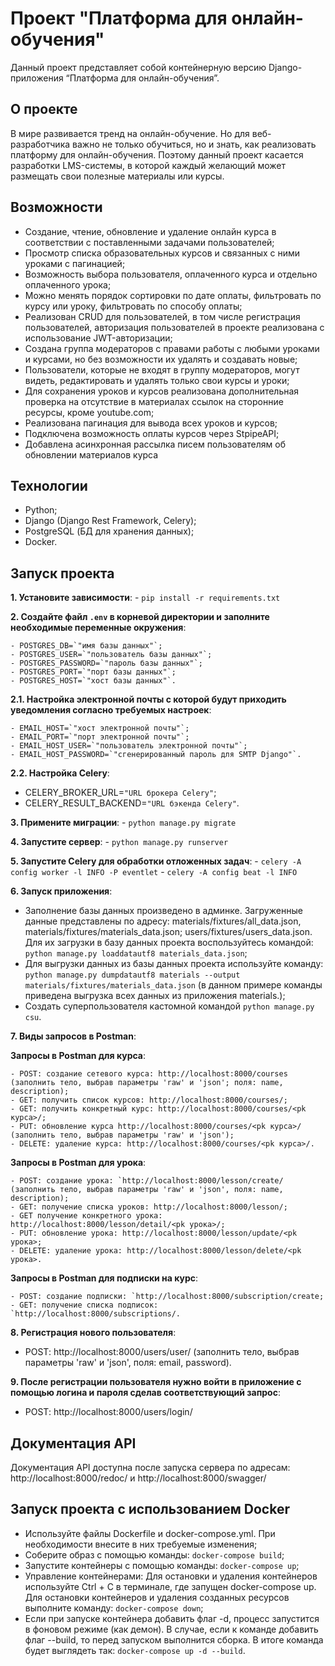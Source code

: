 # Проект "Платформа для онлайн-обучения"

Данный проект представляет собой контейнерную версию Django-приложения “Платформа для онлайн-обучения”.

## О проекте

В мире развивается тренд на онлайн-обучение. Но для веб-разработчика важно не только обучиться, но и знать, как реализовать платформу для онлайн-обучения. Поэтому данный проект касается разработки LMS-системы, в которой каждый желающий может размещать свои полезные материалы или курсы.

## Возможности

- Создание, чтение, обновление и удаление онлайн курса в соответствии с поставленными задачами пользователей;
- Просмотр списка образовательных курсов и связанных с ними уроками с пагинацией;
- Возможность выбора пользователя, оплаченного курса и отдельно оплаченного урока;
- Можно менять порядок сортировки по дате оплаты, фильтровать по курсу или уроку, фильтровать по способу оплаты;
- Реализован CRUD для пользователей, в том числе регистрация пользователей, авторизация пользователей в проекте реализована с использование JWT-авторизации;
- Создана группа модераторов с правами работы с любыми уроками и курсами, но без возможности их удалять и создавать новые;
- Пользователи, которые не входят в группу модераторов, могут видеть, редактировать и удалять только свои курсы и уроки;
- Для сохранения уроков и курсов реализована дополнительная проверка на отсутствие в материалах ссылок на сторонние ресурсы, кроме youtube.com;
- Реализована пагинация для вывода всех уроков и курсов;
- Подключена возможность оплаты курсов через StpipeAPI;
- Добавлена асинхронная рассылка писем пользователям об обновлении материалов курса

## Технологии

- Python;
- Django (Django Rest Framework, Celery);
- PostgreSQL (БД для хранения данных);
- Docker.

## Запуск проекта

**1. Установите зависимости**:
    - `pip install -r requirements.txt`

**2. Создайте файл `.env` в корневой директории и заполните необходимые переменные окружения**:

    - POSTGRES_DB=`"имя базы данных"`;
    - POSTGRES_USER=`"пользователь базы данных"`;
    - POSTGRES_PASSWORD=`"пароль базы данных"`;
    - POSTGRES_PORT=`"порт базы данных"`;
    - POSTGRES_HOST=`"хост базы данных"`.
    
   **2.1. Настройка электронной почты с которой будут приходить уведомления согласно требуемых настроек**:
   
    - EMAIL_HOST=`"хост электронной почты"`;
    - EMAIL_PORT=`"порт электронной почты"`;
    - EMAIL_HOST_USER=`"пользователь электронной почты"`;
    - EMAIL_HOST_PASSWORD=`"сгенерированный пароль для SMTP Django"`.
            
   **2.2. Настройка Celery**:
   - CELERY_BROKER_URL=`"URL брокера Celery"`;
   - CELERY_RESULT_BACKEND=`"URL бэкенда Celery"`.

**3. Примените миграции**:
    - `python manage.py migrate`

**4. Запустите сервер**:
    - `python manage.py runserver`

**5. Запустите Celery для обработки отложенных задач**:
    - `celery -A config worker -l INFO -P eventlet`
    - `celery -A config beat -l INFO`

**6. Запуск приложения**:

- Заполнение базы данных произведено в админке. Загруженные данные представлены по адресу: materials/fixtures/all_data.json, materials/fixtures/materials_data.json; users/fixtures/users_data.json. Для их загрузки в базу данных проекта воспользуйтесь командой: `python manage.py loaddatautf8 materials_data.json`;
- Для выгрузки данных из базы данных проекта используйте команду: `python manage.py dumpdatautf8 materials --output materials/fixtures/materials_data.json` (в данном примере команды приведена выгрузка всех данных из приложения materials.);
- Создать суперпользователя кастомной командой `python manage.py csu`.

**7. Виды запросов в Postman**: 
  
   **Запросы в Postman для курса**:
   
    - POST: создание сетевого курса: http://localhost:8000/courses (заполнить тело, выбрав параметры 'raw' и 'json'; поля: name, description);
    - GET: получить список курсов: http://localhost:8000/courses/;
    - GET: получить конкретный курс: http://localhost:8000/courses/<pk курса>/;
    - PUT: обновление курса http://localhost:8000/courses/<pk курса>/ (заполнить тело, выбрав параметры 'raw' и 'json');
    - DELETE: удаление курса: http://localhost:8000/courses/<pk курса>/.
    
   **Запросы в Postman для урока**:
   
    - POST: создание урока: `http://localhost:8000/lesson/create/ (заполнить тело, выбрав параметры 'raw' и 'json', поля: name, description);
    - GET: получение списка уроков: http://localhost:8000/lesson/;
    - GET получение конкретного урока: http://localhost:8000/lesson/detail/<pk урока>/;
    - PUT: обновление урока: http://localhost:8000/lesson/update/<pk урока>;
    - DELETE: удаление урока: http://localhost:8000/lesson/delete/<pk урока>.
    
   **Запросы в Postman для подписки на курс**:
   
    - POST: создание подписки: `http://localhost:8000/subscription/create;
    - GET: получение списка подписок: `http://localhost:8000/subscriptions/.
    
**8. Регистрация нового пользователя**: 
   - POST: http://localhost:8000/users/user/ (заполнить тело, выбрав параметры 'raw' и 'json', поля: email, password).
    
**9. После регистрации пользователя нужно войти в приложение с помощью логина и пароля сделав соответствующий запрос**:
   - POST: http://localhost:8000/users/login/

## Документация API

Документация API доступна после запуска сервера по адресам: http://localhost:8000/redoc/ и http://localhost:8000/swagger/

## Запуск проекта с использованием Docker
  - Используйте файлы Dockerfile и docker-compose.yml. При необходимости внесите в них требуемые изменения;
  - Соберите образ с помощью команды: `docker-compose build`;
  - Запустите контейнеры с помощью команды: `docker-compose up`;
  - Управление контейнерами: Для остановки и удаления контейнеров используйте Ctrl + C в терминале, где запущен docker-compose up. Для остановки контейнеров и удаления созданных ресурсов выполните команду: `docker-compose down`;
  - Если при запуске контейнера добавить флаг -d, процесс запустится в фоновом режиме (как демон). В случае, если к команде добавить флаг --build, то перед запуском выполнится сборка. В итоге команда будет выглядеть так: `docker-compose up -d --build`.
